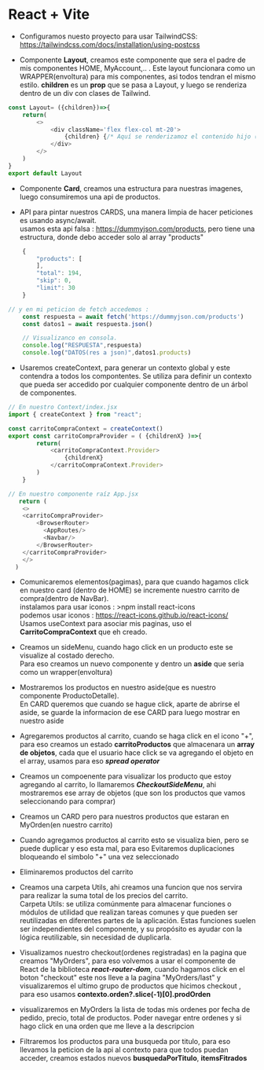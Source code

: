 # React + Vite



- Configuramos nuesto proyecto para usar TailwindCSS: https://tailwindcss.com/docs/installation/using-postcss


- Componente **Layout**, creamos este componente que sera el padre de mis componentes HOME, MyAccount,.. . Este layout funcionara como un WRAPPER(envoltura) para mis componentes, asi todos tendran el mismo estilo. **children** es un **prop** que se pasa a Layout, y luego se renderiza dentro de un div con clases de Tailwind.
```javascript
const Layout= ({children})=>{
    return(
        <>
            <div className='flex flex-col mt-20'>
                {children} {/* Aquí se renderizamoz el contenido hijo (Home, MyAccount,..) */}
            </div>
        </>
    )
}
export default Layout
```

- Componente **Card**, creamos una estructura para nuestras imagenes, luego consumiremos una api de productos.

- API para pintar nuestros CARDS, una manera limpia de hacer peticiones es usando async/await.  
usamos esta api falsa : https://dummyjson.com/products, pero tiene una estructura, donde debo acceder solo al array "products"
```javascript
    {
        "products": [
        ],
        "total": 194,
        "skip": 0,
        "limit": 30
    }

// y en mi peticion de fetch accedemos :
    const respuesta = await fetch('https://dummyjson.com/products') 
    const datos1 = await respuesta.json()

    // Visualizanco en consola.
    console.log("RESPUESTA",respuesta)
    console.log("DATOS(res a json)",datos1.products)
```

- Usaremos createContext, para generar un contexto global y este contendra a todos los compontentes.
Se utiliza para definir un contexto que pueda ser accedido por cualquier componente dentro de un árbol de componentes.

```javascript
// En nuestro Context/index.jsx
import { createContext } from "react";

const carritoCompraContext = createContext()
export const carritoCompraProvider = ( {childrenX} )=>{    
        return(
            <carritoCompraContext.Provider>
                {childrenX}
            </carritoCompraContext.Provider>
        )
    }
```
```javascript
// En nuestro componente raíz App.jsx
   return (
    <>
    <carritoCompraProvider>
        <BrowserRouter>
          <AppRoutes/>
          <Navbar/>
        </BrowserRouter>
    </carritoCompraProvider>
    </>
  )
```


- Comunicaremos elementos(pagimas), para que cuando hagamos click en nuestro card (dentro de HOME) se incremente nuestro carrito de compra(dentro de NavBar).  
instalamos para usar iconos : >npm install react-icons  
podemos usar iconos : https://react-icons.github.io/react-icons/  
Usamos useContext para asociar mis paginas, uso el **CarritoCompraContext** que eh creado.


- Creamos un sideMenu, cuando hago click en un producto este se visualize al costado derecho.  
Para eso creamos un nuevo componente y dentro un **aside** que seria como un wrapper(envoltura)

- Mostraremos los productos en nuestro aside(que es nuestro componente ProductoDetalle).  
En CARD queremos que cuando se hague click, aparte de abrirse el aside, se guarde la informacion de ese CARD para luego mostrar en nuestro aside

- Agregaremos productos al carrito, cuando se haga click en el icono "+", para eso creamos un estado **carritoProductos** que almacenara un **array de objetos**, cada que el usuario hace click se va agregando el objeto en el array, usamos para eso ***spread operator***


- Creamos un compoenente para visualizar los producto que estoy agregando al carrito, lo llamaremos ***CheckoutSideMenu***, ahi mostraremos ese array de objetos (que son los productos que vamos seleccionando para comprar)

- Creamos un CARD pero para nuestros productos que estaran en MyOrden(en nuestro carrito)


- Cuando agregamos productos al carrito esto se visualiza bien, pero se puede duplicar y eso esta mal, para eso Evitaremos duplicaciones bloqueando el simbolo "+" una vez seleccionado

- Eliminaremos productos del carrito

- Creamos una carpeta Utils, ahi creamos una funcion que nos servira para realizar la suma total de los precios del carrito.  
Carpeta Utils: se utiliza comúnmente para almacenar funciones o módulos de utilidad que realizan tareas comunes y que pueden ser reutilizadas en diferentes partes de la aplicación. Estas funciones suelen ser independientes del componente, y su propósito es ayudar con la lógica reutilizable, sin necesidad de duplicarla.


- Visualizamos nuestro checkout(ordenes registradas) en la pagina que creamos "MyOrders", para eso volvemos a usar el componente **<Link/>** de React de la biblioteca ***react-router-dom***, cuando hagamos click en el boton "checkout" este nos lleve a la pagina "MyOrders/last" y visualizaremos el ultimo grupo de productos que hicimos checkout , para eso usamos **contexto.orden?.slice(-1)[0].prodOrden**

- visualizaremos en MyOrders la lista de todas mis ordenes por fecha de pedido, precio, total de productos. Poder navegar entre ordenes y si hago click en una orden que me lleve a la descripcion

- Filtraremos los productos para una busqueda por titulo, para eso llevamos la peticion de la api al contexto para que todos puedan acceder, creamos estados nuevos **busquedaPorTitulo**, **itemsFitrados**